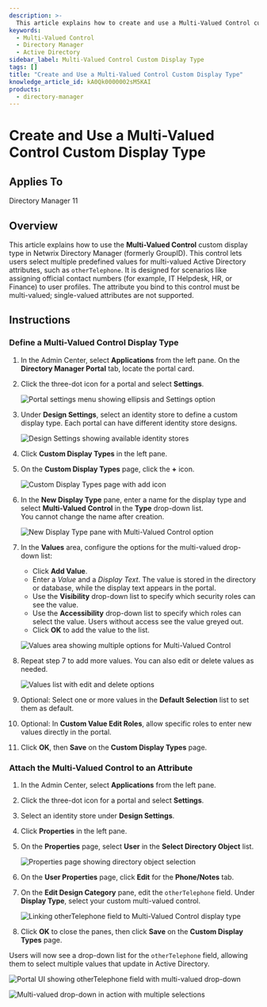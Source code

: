 ```yaml
---
description: >-
  This article explains how to create and use a Multi-Valued Control custom display type in Netwrix Directory Manager, allowing users to select multiple predefined values for Active Directory attributes.
keywords:
  - Multi-Valued Control
  - Directory Manager
  - Active Directory
sidebar_label: Multi-Valued Control Custom Display Type
tags: []
title: "Create and Use a Multi-Valued Control Custom Display Type"
knowledge_article_id: kA0Qk0000002sM5KAI
products:
  - directory-manager
---
```


# Create and Use a Multi-Valued Control Custom Display Type

## Applies To

Directory Manager 11

## Overview

This article explains how to use the **Multi-Valued Control** custom display type in Netwrix Directory Manager (formerly GroupID). This control lets users select multiple predefined values for multi-valued Active Directory attributes, such as `otherTelephone`. It is designed for scenarios like assigning official contact numbers (for example, IT Helpdesk, HR, or Finance) to user profiles. The attribute you bind to this control must be multi-valued; single-valued attributes are not supported.

## Instructions

### Define a Multi-Valued Control Display Type

1. In the Admin Center, select **Applications** from the left pane. On the **Directory Manager Portal** tab, locate the portal card.
2. Click the three-dot icon for a portal and select **Settings**.

   ![Portal settings menu showing ellipsis and Settings option](./images/servlet_image_838afdd9728e.png)

3. Under **Design Settings**, select an identity store to define a custom display type. Each portal can have different identity store designs.

   ![Design Settings showing available identity stores](./images/servlet_image_fea3fbed856a.png)

4. Click **Custom Display Types** in the left pane.
5. On the **Custom Display Types** page, click the **+** icon.

   ![Custom Display Types page with add icon](./images/servlet_image_afa10e0d547c.png)

6. In the **New Display Type** pane, enter a name for the display type and select **Multi-Valued Control** in the **Type** drop-down list.  
   You cannot change the name after creation.

   ![New Display Type pane with Multi-Valued Control option](./images/servlet_image_01944865d03d.png)

7. In the **Values** area, configure the options for the multi-valued drop-down list:
   - Click **Add Value**.
   - Enter a *Value* and a *Display Text*. The value is stored in the directory or database, while the display text appears in the portal.
   - Use the **Visibility** drop-down list to specify which security roles can see the value.
   - Use the **Accessibility** drop-down list to specify which roles can select the value. Users without access see the value greyed out.
   - Click **OK** to add the value to the list.

   ![Values area showing multiple options for Multi-Valued Control](./images/servlet_image_be23d68c0d2d.png)

8. Repeat step 7 to add more values. You can also edit or delete values as needed.

   ![Values list with edit and delete options](./images/servlet_image_3de32358d4ee.png)

9. Optional: Select one or more values in the **Default Selection** list to set them as default.
10. Optional: In **Custom Value Edit Roles**, allow specific roles to enter new values directly in the portal.
11. Click **OK**, then **Save** on the **Custom Display Types** page.

### Attach the Multi-Valued Control to an Attribute

1. In the Admin Center, select **Applications** from the left pane.
2. Click the three-dot icon for a portal and select **Settings**.
3. Select an identity store under **Design Settings**.
4. Click **Properties** in the left pane.
5. On the **Properties** page, select **User** in the **Select Directory Object** list.

   ![Properties page showing directory object selection](./images/servlet_image_7bd539394c44.png)

6. On the **User Properties** page, click **Edit** for the **Phone/Notes** tab.
7. On the **Edit Design Category** pane, edit the `otherTelephone` field. Under **Display Type**, select your custom multi-valued control.

   ![Linking otherTelephone field to Multi-Valued Control display type](./images/servlet_image_17dfc113b856.png)

8. Click **OK** to close the panes, then click **Save** on the **Custom Display Types** page.

Users will now see a drop-down list for the `otherTelephone` field, allowing them to select multiple values that update in Active Directory.

![Portal UI showing otherTelephone field with multi-valued drop-down](./images/servlet_image_940193d7017a.png)

![Multi-valued drop-down in action with multiple selections](./images/servlet_image_15e29be6b499.png)
